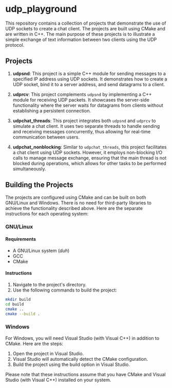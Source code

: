# udp_playground

This repository contains a collection of projects that demonstrate the use of UDP sockets to create a chat client. The projects are built using CMake and are written in C++. The main purpose of these projects is to illustrate a simple exchange of text information between two clients using the UDP protocol.

## Projects

1. **udpsnd**: This project is a simple C++ module for sending messages to a specified IP address using UDP sockets. It demonstrates how to create a UDP socket, bind it to a server address, and send datagrams to a client.

2. **udprcv**: This project complements `udpsnd` by implementing a C++ module for receiving UDP packets. It showcases the server-side functionality where the server waits for datagrams from clients without establishing a persistent connection.

3. **udpchat_threads**: This project integrates both `udpsnd` and `udprcv` to simulate a chat client. It uses two separate threads to handle sending and receiving messages concurrently, thus allowing for real-time communication between users.

4. **udpchat_nonblocking**: Similar to `udpchat_threads`, this project facilitates a chat client using UDP sockets. However, it employs non-blocking I/O calls to manage message exchange, ensuring that the main thread is not blocked during operations, which allows for other tasks to be performed simultaneously.


## Building the Projects

The projects are configured using CMake and can be built on both GNU/Linux and Windows. There is no need for third-party libraries to achieve the functionality described above. Here are the separate instructions for each operating system: 

### GNU/Linux

#### Requirements
- A GNU/Linux system (*duh*)
- GCC
- CMake

#### Instructions

1. Navigate to the project's directory.
2. Use the following commands to build the project:

```bash
mkdir build
cd build
cmake ..
cmake --build .
```

### Windows

For Windows, you will need Visual Studio (with Visual C++) in addition to CMake. Here are the steps:

1. Open the project in Visual Studio.
2. Visual Studio will automatically detect the CMake configuration.
3. Build the project using the build option in Visual Studio.

Please note that these instructions assume that you have CMake and Visual Studio (with Visual C++) installed on your system.